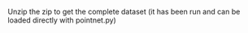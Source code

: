 Unzip the zip to get the complete dataset (it has been run and can be loaded directly with pointnet.py)
